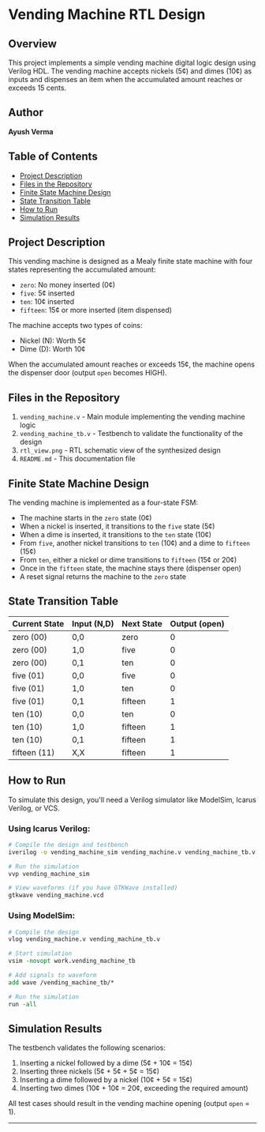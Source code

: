 # Vending Machine RTL Design

## Overview

This project implements a simple vending machine digital logic design using Verilog HDL. The vending machine accepts nickels (5¢) and dimes (10¢) as inputs and dispenses an item when the accumulated amount reaches or exceeds 15 cents.

## Author

**Ayush Verma**

## Table of Contents

- [Project Description](#project-description)
- [Files in the Repository](#files-in-the-repository)
- [Finite State Machine Design](#finite-state-machine-design)
- [State Transition Table](#state-transition-table)
- [How to Run](#how-to-run)
- [Simulation Results](#simulation-results)

## Project Description

This vending machine is designed as a Mealy finite state machine with four states representing the accumulated amount:

- `zero`: No money inserted (0¢)
- `five`: 5¢ inserted
- `ten`: 10¢ inserted
- `fifteen`: 15¢ or more inserted (item dispensed)

The machine accepts two types of coins:

- Nickel (N): Worth 5¢
- Dime (D): Worth 10¢

When the accumulated amount reaches or exceeds 15¢, the machine opens the dispenser door (output `open` becomes HIGH).

## Files in the Repository

1. `vending_machine.v` - Main module implementing the vending machine logic
2. `vending_machine_tb.v` - Testbench to validate the functionality of the design
3. `rtl_view.png` - RTL schematic view of the synthesized design
4. `README.md` - This documentation file

## Finite State Machine Design

The vending machine is implemented as a four-state FSM:

- The machine starts in the `zero` state (0¢)
- When a nickel is inserted, it transitions to the `five` state (5¢)
- When a dime is inserted, it transitions to the `ten` state (10¢)
- From `five`, another nickel transitions to `ten` (10¢) and a dime to `fifteen` (15¢)
- From `ten`, either a nickel or dime transitions to `fifteen` (15¢ or 20¢)
- Once in the `fifteen` state, the machine stays there (dispenser open)
- A reset signal returns the machine to the `zero` state

## State Transition Table

| Current State | Input (N,D) | Next State | Output (open) |
| ------------- | ----------- | ---------- | ------------- |
| zero (00)     | 0,0         | zero       | 0             |
| zero (00)     | 1,0         | five       | 0             |
| zero (00)     | 0,1         | ten        | 0             |
| five (01)     | 0,0         | five       | 0             |
| five (01)     | 1,0         | ten        | 0             |
| five (01)     | 0,1         | fifteen    | 1             |
| ten (10)      | 0,0         | ten        | 0             |
| ten (10)      | 1,0         | fifteen    | 1             |
| ten (10)      | 0,1         | fifteen    | 1             |
| fifteen (11)  | X,X         | fifteen    | 1             |

## How to Run

To simulate this design, you'll need a Verilog simulator like ModelSim, Icarus Verilog, or VCS.

### Using Icarus Verilog:

```bash
# Compile the design and testbench
iverilog -o vending_machine_sim vending_machine.v vending_machine_tb.v

# Run the simulation
vvp vending_machine_sim

# View waveforms (if you have GTKWave installed)
gtkwave vending_machine.vcd
```

### Using ModelSim:

```tcl
# Compile the design
vlog vending_machine.v vending_machine_tb.v

# Start simulation
vsim -novopt work.vending_machine_tb

# Add signals to waveform
add wave /vending_machine_tb/*

# Run the simulation
run -all
```

## Simulation Results

The testbench validates the following scenarios:

1. Inserting a nickel followed by a dime (5¢ + 10¢ = 15¢)
2. Inserting three nickels (5¢ + 5¢ + 5¢ = 15¢)
3. Inserting a dime followed by a nickel (10¢ + 5¢ = 15¢)
4. Inserting two dimes (10¢ + 10¢ = 20¢, exceeding the required amount)

All test cases should result in the vending machine opening (output `open` = 1).

---
